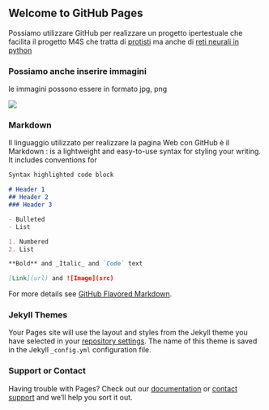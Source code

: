 ## Welcome to GitHub Pages

Possiamo utilizzare GitHub per realizzare un progetto ipertestuale che facilita il progetto M4S che tratta di [protisti](https://it.wikipedia.org/wiki/Protista) ma anche di [reti neurali in python](https://github.com/alberto-del-carlo/alberto-del-carlo.github.io/blob/main/object_detection_demo_ssd_async.py)

### Possiamo anche inserire immagini 
le immagini possono essere in formato jpg, png 

<img src="alberto-del-carlo/Immagine.png">

### Markdown
Il linguaggio utilizzato per realizzare la pagina Web con GitHub è il Markdown : is a lightweight and easy-to-use syntax for styling your writing. It includes conventions for

```markdown
Syntax highlighted code block

# Header 1
## Header 2
### Header 3

- Bulleted
- List

1. Numbered
2. List

**Bold** and _Italic_ and `Code` text

[Link](url) and ![Image](src)
```

For more details see [GitHub Flavored Markdown](https://guides.github.com/features/mastering-markdown/).

### Jekyll Themes

Your Pages site will use the layout and styles from the Jekyll theme you have selected in your [repository settings](https://github.com/alberto-del-carlo/alberto-del-carlo.github.io/settings). The name of this theme is saved in the Jekyll `_config.yml` configuration file.

### Support or Contact

Having trouble with Pages? Check out our [documentation](https://docs.github.com/categories/github-pages-basics/) or [contact support](https://support.github.com/contact) and we’ll help you sort it out.
